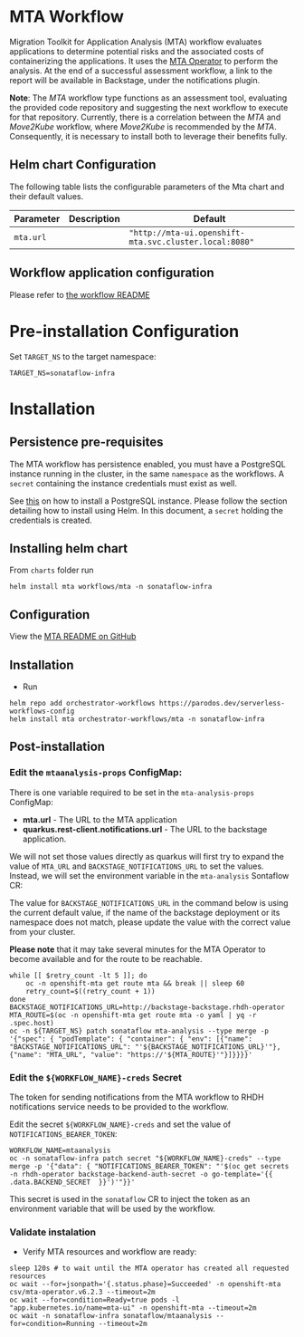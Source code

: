 MTA Workflow
===========

Migration Toolkit for Application Analysis (MTA) workflow evaluates applications to determine potential risks and the associated costs of containerizing the applications. It uses the [MTA Operator](https://access.redhat.com/documentation/en-us/migration_toolkit_for_applications/6.2/html/introduction_to_the_migration_toolkit_for_applications/index) to perform the analysis.
At the end of a successful assessment workflow, a link to the report will be available in Backstage, under the notifications plugin.

**Note**: The *MTA* workflow type functions as an assessment tool, evaluating the provided code repository and suggesting the next workflow to execute for that repository. Currently, there is a correlation between the *MTA* and *Move2Kube* workflow, where *Move2Kube* is recommended by the *MTA*. Consequently, it is necessary to install both to leverage their benefits fully.

## Helm chart Configuration

The following table lists the configurable parameters of the Mta chart and their default values.

| Parameter                | Description             | Default        |
| ------------------------ | ----------------------- | -------------- |
| `mta.url` |  | `"http://mta-ui.openshift-mta.svc.cluster.local:8080"` |

## Workflow application configuration
Please refer to [the workflow README](https://github.com/parodos-dev/serverless-workflows/blob/v1.2.x/mta/README.md#workflow-application-configuration)

# Pre-installation Configuration
Set `TARGET_NS` to the target namespace:
```console
TARGET_NS=sonataflow-infra
```

# Installation
## Persistence pre-requisites
The MTA workflow has persistence enabled, you must have a PostgreSQL instance running in the cluster, in the same `namespace` as the workflows.
A `secret` containing the instance credentials must exist as well. 

See [this](https://www.parodos.dev/orchestrator-helm-chart/postgresql) on how to install a PostgreSQL instance. Please follow the section detailing how to install using Helm. In this document, a `secret` holding the credentials is created.

## Installing helm chart 
From `charts` folder run 
```console
helm install mta workflows/mta -n sonataflow-infra
```

## Configuration
View the [MTA README on GitHub](https://github.com/parodos-dev/serverless-workflows-config/blob/main/charts/mta/README.md)

## Installation
- Run 
```console
helm repo add orchestrator-workflows https://parodos.dev/serverless-workflows-config
helm install mta orchestrator-workflows/mta -n sonataflow-infra
```

## Post-installation
### Edit the `mtaanalysis-props` ConfigMap:

There is one variable required to be set in the `mta-analysis-props` ConfigMap:
* **mta.url** - The URL to the MTA application
* **quarkus.rest-client.notifications.url** - The URL to the backstage application.

We will not set those values directly as quarkus will first try to expand the value of `MTA_URL` and `BACKSTAGE_NOTIFICATIONS_URL` to set the values. Instead, we will set the environment variable in the `mta-analysis` Sontaflow CR:

The value for `BACKSTAGE_NOTIFICATIONS_URL` in the command below is using the current default value, if the name of the backstage deployment or its namespace does not match, please update the value with the correct value from your cluster.

**Please note** that it may take several minutes for the MTA Operator to become available and for the route to be reachable.
```console
while [[ $retry_count -lt 5 ]]; do
    oc -n openshift-mta get route mta && break || sleep 60
    retry_count=$((retry_count + 1))
done
BACKSTAGE_NOTIFICATIONS_URL=http://backstage-backstage.rhdh-operator
MTA_ROUTE=$(oc -n openshift-mta get route mta -o yaml | yq -r .spec.host)
oc -n ${TARGET_NS} patch sonataflow mta-analysis --type merge -p '{"spec": { "podTemplate": { "container": { "env": [{"name": "BACKSTAGE_NOTIFICATIONS_URL": "'${BACKSTAGE_NOTIFICATIONS_URL}'"}, {"name": "MTA_URL", "value": "https://'${MTA_ROUTE}'"}]}}}}'
```

### Edit the `${WORKFLOW_NAME}-creds` Secret
The token for sending notifications from the MTA workflow to RHDH notifications service needs to be provided to the workflow.

Edit the secret `${WORKFLOW_NAME}-creds` and set the value of `NOTIFICATIONS_BEARER_TOKEN`:
```
WORKFLOW_NAME=mtaanalysis
oc -n sonataflow-infra patch secret "${WORKFLOW_NAME}-creds" --type merge -p '{"data": { "NOTIFICATIONS_BEARER_TOKEN": "'$(oc get secrets -n rhdh-operator backstage-backend-auth-secret -o go-template='{{ .data.BACKEND_SECRET  }}')'"}}'
```

This secret is used in the `sonataflow` CR to inject the token as an environment variable that will be used by the workflow.

### Validate instalation

- Verify MTA resources and workflow are ready:
```console
sleep 120s # to wait until the MTA operator has created all requested resources
oc wait --for=jsonpath='{.status.phase}=Succeeded' -n openshift-mta csv/mta-operator.v6.2.3 --timeout=2m
oc wait --for=condition=Ready=true pods -l "app.kubernetes.io/name=mta-ui" -n openshift-mta --timeout=2m
oc wait -n sonataflow-infra sonataflow/mtaanalysis --for=condition=Running --timeout=2m
```